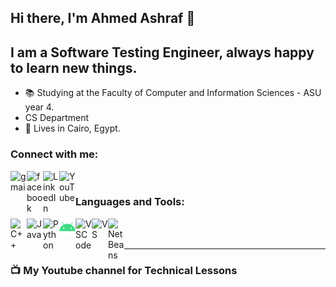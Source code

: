 

## Hi there, I'm Ahmed Ashraf 👋
## I am a Software Testing Engineer, always happy to learn new things.
- 📚 Studying at the Faculty of Computer and Information Sciences - ASU year 4.
- CS Department
- 📌 Lives in Cairo, Egypt.


### Connect with me:

[<img align="left" alt="gmai" width="26px" src="https://cdn.jsdelivr.net/npm/simple-icons@3.13.0/icons/gmail.svg" />](mailto:ahmedashraaf09@gmail.com)
[<img align="left" alt="facebook" width="26px" src="https://cdn.jsdelivr.net/npm/simple-icons@3.0.1/icons/facebook.svg" />](https://www.facebook.com/ahmed.ashraf.asc)
[<img align="left" alt="LinkedIn" width="26px" src="https://cdn.jsdelivr.net/npm/simple-icons@v3/icons/linkedin.svg" />](https://www.linkedin.com/in/ahmed-ashraf74)
[<img align="left" alt="YouTube" width="26px" src="https://cdn.jsdelivr.net/npm/simple-icons@v3/icons/youtube.svg" />](https://m.youtube.com/c/ASHRAFF)
<br />

### Languages and Tools:

[<img align="left" alt="C++" width="26px" src="https://raw.githubusercontent.com/jmnote/z-icons/master/svg/cpp.svg" />]()
[<img align="left" alt="Java" width="26px" src="https://raw.githubusercontent.com/jmnote/z-icons/master/svg/java.svg" />]()
[<img align="left" alt="Python" width="26px" src="https://raw.githubusercontent.com/jmnote/z-icons/master/svg/python.svg" />]()
[<img align="left" alt="Android" width="26px" src="https://raw.githubusercontent.com/github/explore/361e2821e2dea67711cde99c9c40ed357061cf27/topics/android/android.png" />]()
[<img align="left" alt="VSCode" width="26px" src="https://upload.wikimedia.org/wikipedia/commons/thumb/9/9a/Visual_Studio_Code_1.35_icon.svg/1024px-Visual_Studio_Code_1.35_icon.svg.png" />]()
[<img align="left" alt="VS" width="26px" src="https://static.wikia.nocookie.net/logopedia/images/e/e4/Visual_Studio_2013_Logo.svg/revision/latest/scale-to-width-down/250?cb=20191221122625" />]()
[<img align="left" alt="NetBeans" width="26px" src="https://upload.wikimedia.org/wikipedia/commons/thumb/9/98/Apache_NetBeans_Logo.svg/444px-Apache_NetBeans_Logo.svg.png" />]()
<br />
<br />

---

### 📺 My Youtube channel for Technical Lessons



